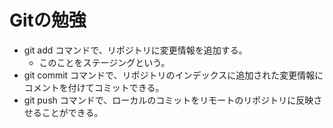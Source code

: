 # Gitの勉強
- git add コマンドで、リポジトリに変更情報を追加する。
	- このことをステージングという。
- git commit コマンドで、リポジトリのインデックスに追加された変更情報にコメントを付けてコミットできる。
- git push コマンドで、ローカルのコミットをリモートのリポジトリに反映させることができる。
